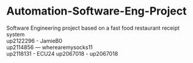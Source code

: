 # Automation-Software-Eng-Project
Software Engineering project based on a fast food restaurant receipt system  
up2122296 - JamieB0  
up2114856 — wherearemysocks11  
up2118131 - ECU24
up2067018 - up2067018
